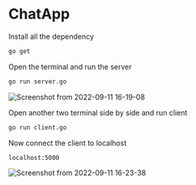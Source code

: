 # ChatApp
Install all the dependency

 ```sh
 go get
 ```
Open the terminal and run the server
```sh
go run server.go
```
![Screenshot from 2022-09-11 16-19-08](https://user-images.githubusercontent.com/59443454/189523909-81109177-bb51-4d8d-a437-bd20ea445c43.png)


Open another two terminal side by side and run client

```sh
go run client.go
```

Now connect the client to localhost

```sh
localhost:5000
```

![Screenshot from 2022-09-11 16-23-38](https://user-images.githubusercontent.com/59443454/189523912-9ebc8b2c-bdeb-423e-ba8d-1bef04af27bb.png)
